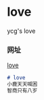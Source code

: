 # love
ycg's love


### 网址
<!-- [blog](https://yyycggg.github.io/blog/) -->
[love](https://yyycggg.github.io/Only_wk/love/)

```markdown
# love
小鹿天天喊困
智商只有八岁
```
